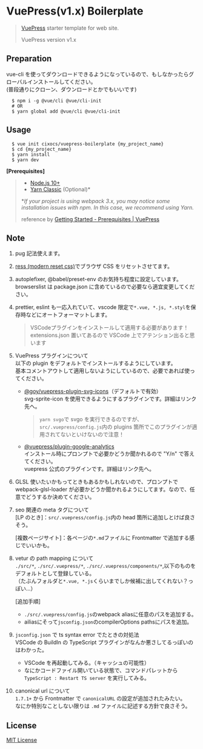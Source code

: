 # VuePress(v1.x) Boilerplate

> [VuePress](https://vuepress.vuejs.org/) starter template for web site.
>
> VuePress version v1.x

## Preparation

vue-cli を使ってダウンロードできるようになっているので、もしなかったらグローバルインストールしてください。<br>
(普段通りにクローン、ダウンロードとかでもいいです)

      $ npm i -g @vue/cli @vue/cli-init
      # OR
      $ yarn global add @vue/cli @vue/cli-init

## Usage

      $ vue init cixocs/vuepress-boilerplate {my_project_name}
      $ cd {my_project_name}
      $ yarn install
      $ yarn dev

**[Prerequisites]**

> - [Node.js 10+](https://nodejs.org/en/)
> - [Yarn Classic](https://classic.yarnpkg.com/en/) (Optional)*
>
> **If your project is using webpack 3.x, you may notice some installation issues with npm. In this case, we recommend using Yarn.*
>
> reference by [Getting Started - Prerequisites | VuePress](https://vuepress.vuejs.org/guide/getting-started.html#prerequisites)

## Note

1. pug 記法使えます。

2. [ress (modern reset css)](https://github.com/filipelinhares/ress)でブラウザ CSS をリセットさせてます。

3. autoplefixer, @babel/preset-env のお気持ち程度に設定しています。browserslist は package.json に含めているので必要なら適宜変更してください。

4. prettier, eslint も一応入れていて、vscode 限定で`*.vue, *.js, *.styl`を保存時などにオートフォーマットします。
   > VSCodeプラグインをインストールして適用する必要があります！<br>
   > extensions.json 置いてあるので VSCode 上でアテンション出ると思います

5. VuePress プラグインについて<br>
   以下の plugin をデフォルトでインストールするようにしています。<br>
   基本コメントアウトして適用しないようにしているので、必要であれば使ってください。

   - [@goy/vuepress-plugin-svg-icons](https://vp-icon.goyfe.com/guide/)（デフォルトで有効）<br>
     svg-sprite-icon を使用できるようにするプラグインです。詳細はリンク先へ。
     > `yarn svgo`で svgo を実行できるのですが、`src/.vuepress/config.js`内の plugins 箇所でこのプラグインが適用されてないといけないので注意！

   - [@vuepress/plugin-google-analytics](https://v1.vuepress.vuejs.org/plugin/official/plugin-google-analytics.html)<br>
     インストール時にプロンプトで必要かどうか聞かれるので "Y/n" で答えてください。<br>
     vuepress 公式のプラグインです。詳細はリンク先へ。

6. GLSL 使いたいかもってときもあるかもしれないので、プロンプトで webpack-glsl-loader が必要かどうか聞かれるようにしてます。なので、任意でどうするか決めてください。

7. seo 関連の meta タグについて<br>
   [LP のとき]：`src/.vuepress/config.js`内の head 箇所に追加しとけば良さそう。

   [複数ページサイト]：各ページの`*.md`ファイルに Frontmatter で追加する感じでいいかも。

8. vetur の path mapping について<br>
    `./src/*`, `./src/.vuepress/*`, `./src/.vuepress/components/*`,以下のものをデフォルトとして登録している。<br>
    （たぶんフォルダと`*.vue, *.js`くらいまでしか候補に出してくれない？っぽい...）

    [追加手順]
    - `./src/.vuepress/config.js`のwebpack aliasに任意のパスを追加する。
    - ailiasにそって`jsconfig.json`のcompilerOptions pathsにパスを追加。

9. `jsconfig.json` で ts syntax error でたときの対処法<br>
    VSCode の BuildIn の TypeScript プラグインがなんか悪さしてるっぽいのはわかった。

    - VSCode を再起動してみる。（キャッシュの可能性）
    - なにかコードファイル開いている状態で、コマンドパレットから`TypeScript : Restart TS server` を実行してみる。

10. canonical url について<br>
    `1.7.1+` から Frontmatter で `canonicalURL` の設定が追加されたみたい。<br>
    なにか特別なことしない限りは `.md` ファイルに記述する方針で良さそう。

## License

[MIT License](https://github.com/RootCisco/vuepress-boilerplate/blob/master/LICENSE)
